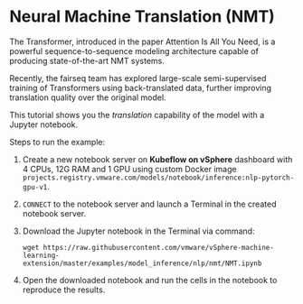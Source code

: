 # Neural Machine Translation (NMT)

The Transformer, introduced in the paper Attention Is All You Need, is a powerful sequence-to-sequence modeling architecture capable of producing state-of-the-art NMT systems.

Recently, the fairseq team has explored large-scale semi-supervised training of Transformers using back-translated data, further improving translation quality over the original model. 

This tutorial shows you the *translation* capability of the model with a Jupyter notebook.

Steps to run the example:

1. Create a new notebook server on **Kubeflow on vSphere** dashboard with 4 CPUs, 12G RAM and 1 GPU using custom Docker image `projects.registry.vmware.com/models/notebook/inference:nlp-pytorch-gpu-v1`. 

2. `CONNECT` to the notebook server and launch a Terminal in the created notebook server.

3. Download the Jupyter notebook in the Terminal via command: 

   ```shell
   wget https://raw.githubusercontent.com/vmware/vSphere-machine-learning-extension/master/examples/model_inference/nlp/nmt/NMT.ipynb
   ```

4. Open the downloaded notebook and run the cells in the notebook to reproduce the results.
